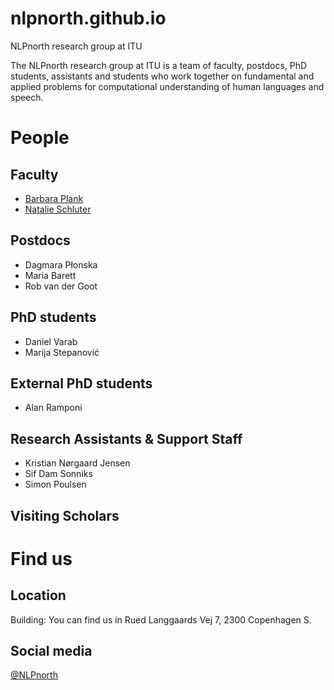 # nlpnorth.github.io
NLPnorth research group at ITU

The NLPnorth research group at ITU is a team of faculty, postdocs, PhD students, assistants and students who work together on fundamental and applied problems for computational understanding of human languages and speech.

# People

## Faculty

- [Barbara Plank](https://bplank.github.io/)
- [Natalie Schluter](https://natschluter.github.io/)

## Postdocs

- Dagmara Płonska 
- Maria Barett
- Rob van der Goot

## PhD students

- Daniel Varab
- Marija Stepanović

## External PhD students

- Alan Ramponi

## Research Assistants & Support Staff

- Kristian Nørgaard Jensen
- Sif Dam Sonniks
- Simon Poulsen

## Visiting Scholars 


# Find us

## Location

Building: You can find us in Rued Langgaards Vej 7, 2300 Copenhagen S.

## Social media

[@NLPnorth](https://twitter.com/NLPnorth)
